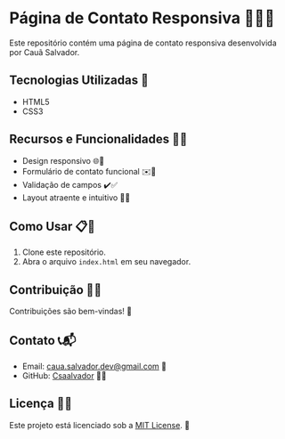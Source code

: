 # Página de Contato Responsiva 💼📞📧

Este repositório contém uma página de contato responsiva desenvolvida por Cauã Salvador.

## Tecnologias Utilizadas 🚀

- HTML5
- CSS3

## Recursos e Funcionalidades 🎯💡

- Design responsivo 🌐📱
- Formulário de contato funcional ✉️📝
- Validação de campos ✔️✅
- Layout atraente e intuitivo 🎨💫

## Como Usar 📋🔧

1. Clone este repositório.
2. Abra o arquivo `index.html` em seu navegador.

## Contribuição 🤝🌟

Contribuições são bem-vindas! 🙌

## Contato 📞📬

- Email: caua.salvador.dev@gmail.com 📧
- GitHub: [Csaalvador](https://github.com/Csaalvador) 🐱‍💻

## Licença 📄📝

Este projeto está licenciado sob a [MIT License](LICENSE). 📜

